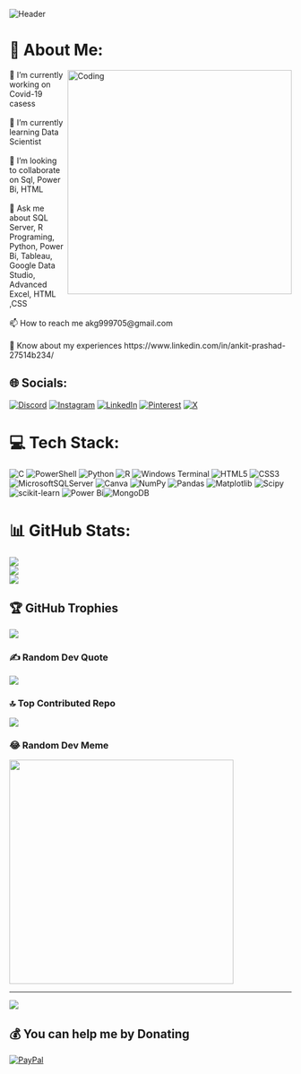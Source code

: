 ![Header](https://media.licdn.com/dms/image/C4D12AQESj72-s5gEKg/article-cover_image-shrink_720_1280/0/1626753867110?e=2147483647&v=beta&t=JOALVxWjySgR37iCdRMhNGmpCyYYDXlPdWk212JXdII)
# 💫 About Me:
<img align="right" alt="Coding" width="400" src="https://indoanalytica.com/static/images/data-science-5.gif">
🔭 I’m currently working on Covid-19 casess<br><br>🌱 I’m currently learning Data Scientist<br><br>👯 I’m looking to collaborate on Sql, Power Bi, HTML<br><br>💬 Ask me about SQL Server, R Programing, Python, Power Bi, Tableau, Google Data Studio, Advanced Excel, HTML ,CSS<br><br>📫 How to reach me akg999705@gmail.com<br><br>📄 Know about my experiences https://www.linkedin.com/in/ankit-prashad-27514b234/


## 🌐 Socials:
[![Discord](https://img.shields.io/badge/Discord-%237289DA.svg?logo=discord&logoColor=white)](https://discord.gg/https://discord.gg/NeyTfqUj) [![Instagram](https://img.shields.io/badge/Instagram-%23E4405F.svg?logo=Instagram&logoColor=white)](https://instagram.com/sanataniankitgupta0030) [![LinkedIn](https://img.shields.io/badge/LinkedIn-%230077B5.svg?logo=linkedin&logoColor=white)](https://linkedin.com/in/nkedin.com/in/ankit-prashad-27514b234/) [![Pinterest](https://img.shields.io/badge/Pinterest-%23E60023.svg?logo=Pinterest&logoColor=white)](https://pinterest.com/https://in.pinterest.com/oldcoinsupplier/) [![X](https://img.shields.io/badge/X-black.svg?logo=X&logoColor=white)](https://x.com/@Ankit56618428) 

# 💻 Tech Stack:
![C](https://img.shields.io/badge/c-%2300599C.svg?style=plastic&logo=c&logoColor=white) ![PowerShell](https://img.shields.io/badge/PowerShell-%235391FE.svg?style=plastic&logo=powershell&logoColor=white) ![Python](https://img.shields.io/badge/python-3670A0?style=plastic&logo=python&logoColor=ffdd54) ![R](https://img.shields.io/badge/r-%23276DC3.svg?style=plastic&logo=r&logoColor=white) ![Windows Terminal](https://img.shields.io/badge/Windows%20Terminal-%234D4D4D.svg?style=plastic&logo=windows-terminal&logoColor=white) ![HTML5](https://img.shields.io/badge/html5-%23E34F26.svg?style=plastic&logo=html5&logoColor=white) ![CSS3](https://img.shields.io/badge/css3-%231572B6.svg?style=plastic&logo=css3&logoColor=white) ![MicrosoftSQLServer](https://img.shields.io/badge/Microsoft%20SQL%20Server-CC2927?style=plastic&logo=microsoft%20sql%20server&logoColor=white) ![Canva](https://img.shields.io/badge/Canva-%2300C4CC.svg?style=plastic&logo=Canva&logoColor=white) ![NumPy](https://img.shields.io/badge/numpy-%23013243.svg?style=plastic&logo=numpy&logoColor=white) ![Pandas](https://img.shields.io/badge/pandas-%23150458.svg?style=plastic&logo=pandas&logoColor=white) ![Matplotlib](https://img.shields.io/badge/Matplotlib-%23ffffff.svg?style=plastic&logo=Matplotlib&logoColor=black) ![Scipy](https://img.shields.io/badge/SciPy-%230C55A5.svg?style=plastic&logo=scipy&logoColor=%white) ![scikit-learn](https://img.shields.io/badge/scikit--learn-%23F7931E.svg?style=plastic&logo=scikit-learn&logoColor=white) ![Power Bi](https://img.shields.io/badge/power_bi-F2C811?style=plastic&logo=powerbi&logoColor=black)![MongoDB](https://img.shields.io/badge/MongoDB-%234ea94b.svg?style=plastic&logo=mongodb&logoColor=white)
# 📊 GitHub Stats:
![](https://github-readme-stats.vercel.app/api?username=AnkitPrashad&theme=radical&hide_border=true&include_all_commits=false&count_private=false)<br/>
![](https://github-readme-streak-stats.herokuapp.com/?user=AnkitPrashad&theme=radical&hide_border=true)<br/>
![](https://github-readme-stats.vercel.app/api/top-langs/?username=AnkitPrashad&theme=radical&hide_border=true&include_all_commits=false&count_private=false&layout=compact)

## 🏆 GitHub Trophies
![](https://github-profile-trophy.vercel.app/?username=AnkitPrashad&theme=radical&no-frame=false&no-bg=true&margin-w=4)

### ✍️ Random Dev Quote
![](https://quotes-github-readme.vercel.app/api?type=horizontal&theme=radical)

### 🔝 Top Contributed Repo
![](https://github-contributor-stats.vercel.app/api?username=AnkitPrashad&limit=5&theme=dark&combine_all_yearly_contributions=true)

### 😂 Random Dev Meme
<img src='https://randommeme-five.vercel.app/' style="height: 400px;"/>

---
[![](https://visitcount.itsvg.in/api?id=AnkitPrashad&label=Profile%20Views&color=11&icon=6&pretty=true)](https://visitcount.itsvg.in)

  ## 💰 You can help me by Donating
  [![PayPal](https://img.shields.io/badge/PayPal-00457C?style=for-the-badge&logo=paypal&logoColor=white)](https://paypal.me/paypal.me/AnkitKumar870) 

  
<!-- Proudly created with GPRM ( https://gprm.itsvg.in ) -->

